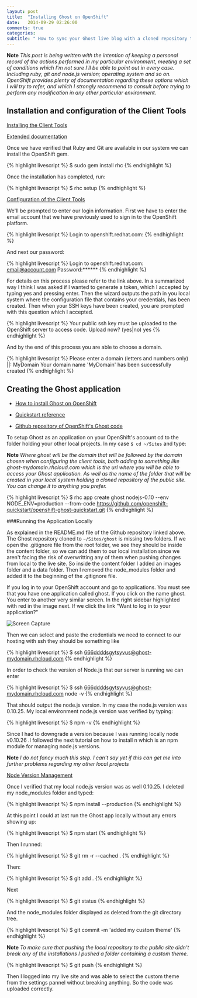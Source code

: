 ```yaml
---
layout: post
title:  "Installing Ghost on OpenShift"
date:   2014-09-29 02:26:00
comments: true
categories:
subtitle: " How to sync your Ghost live blog with a cloned repository that runs locally"
---
```

**Note** *This post is being written with the intention of keeping a personal record of the actions performed in my particular environment, meeting a set of conditions which I'm not sure I'll be able to point out in every case. Including ruby, git and node.js version; operating system and so on. OpenShift provides plenty of documentation regarding these options which I will try to refer, and which I strongly recommend to consult before trying to perform any modification in any other particular environment.* 
 
## Installation and configuration of the Client Tools
 
 
[Installing the Client Tools](https://developers.openshift.com/en/getting-started-client-tools.html)
 
[Extended documentation](https://access.redhat.com/documentation/en-US/OpenShift_Online/2.0/html/Client_Tools_Installation_Guide/index.html)
 
Once we have verified that Ruby and Git are available in our system we can install the OpenShift gem.

{% highlight livescript %}
$ sudo gem install rhc
{% endhighlight %}

Once the installation has completed, run:

{% highlight livescript %}
$ rhc setup
{% endhighlight %}    


[Configuration of the Client Tools](https://access.redhat.com/documentation/en-US/OpenShift_Online/2.0/html/Client_Tools_Installation_Guide/Configuring_Client_Tools.html)

We'll be prompted to enter our login information. First we have to enter the email account that we have previously used to sign in to the OpenShift platform.

{% highlight livescript %}
Login to openshift.redhat.com: 
{% endhighlight %}

And next our password:

{% highlight livescript %}
Login to openshift.redhat.com: email@account.com
Password:******
{% endhighlight %}
    
For details on this process please refer to the link above. In a summarized way I think I was asked if I wanted to generate a token, which I accepted by typing yes and pressing enter. Then the wizard outputs the path in you local system where the configuration file that contains your credentials, has been created. Then when your SSH keys have been created, you are prompted with this question which I accepted.

{% highlight livescript %}
Your public ssh key must be uploaded to the OpenShift server to access code.
Upload now? (yes|no) yes
{% endhighlight %}
    
And by the end of this process you are able to choose a domain.

{% highlight livescript %}
Please enter a domain (letters and numbers only) |<none>|: MyDomain
Your domain name 'MyDomain' has been successfully created
{% endhighlight %}    
    
    
## Creating the Ghost application
 
 
 * [How to install Ghost on OpenShift](http://howtoinstallghost.com/how-to-install-ghost-on-openshift/)
 
 * [Quickstart reference](https://www.openshift.com/quickstarts/ghost)
 
 * [Github repository of OpenShift's Ghost code](https://github.com/openshift-quickstart/openshift-ghost-quickstart)
 
To setup Ghost as an application on your OpenShift's account cd to the folder holding your other local projects. In my case `$ cd ~/Sites` and type:
 
 **Note** *Where ghost will be the domain that will be followed by the domain chosen when configuring the client tools, both adding to something like ghost-mydomain.rhcloud.com which is the url where you will be able to access your Ghost application. As well as the name of the folder that will be created in your local system holding a cloned repository of the public site. You can change it to anything you prefer.*
 
{% highlight livescript %}
$ rhc app create ghost nodejs-0.10 --env NODE_ENV=production --from-code https://github.com/openshift-quickstart/openshift-ghost-quickstart.git
{% endhighlight %}     


###Running the Application Locally

As explained in the README.md file of the Github repository linked above. The Ghost repository cloned to `~/Sites/ghost` is missing two folders. If we open the .gitignore file from the root folder, we see they should be inside the content folder, so we can add them to our local installation since we aren't facing the risk of overwritting any of them when pushing changes from local to the live site. So inside the content folder I added an images folder and a data folder. Then I removed the node_modules folder and added it to the beginning of the .gitignore file.

If you log in to your OpenShift account and go to applications. You must see that you have one application called ghost. If you click on the name ghost. You enter to another very similar screen. In the right sidebar highlighted with red in the image next. If we click the link "Want to log in to your application?"


![Screen Capture]({{site.baseurl}}/images/ssh-1.png "Screen Capture")


Then we can select and paste the credentials we need to connect to our hosting with ssh they should be something like 

{% highlight livescript %}
$ ssh 666ddddsgytsyvus@ghost-mydomain.rhcloud.com
{% endhighlight %} 

In order to check the version of Node.js that our server is running we can enter

{% highlight livescript %}
$ ssh 666ddddsgytsyvus@ghost-mydomain.rhcloud.com node -v
{% endhighlight %} 

That should output the node.js version. In my case the node.js version was 0.10.25. My local environment node.js version was verified by typing:

{% highlight livescript %}
$ npm -v
{% endhighlight %} 

Since I had to downgrade a version because I was running locally node v0.10.26 .I followed the next tutorial on how to install n which is an npm module for managing node.js versions. 

**Note** *I do not fancy much this step. I can't say yet if this can get me into further problems regarding my other local projects*

[Node Version Management](http://theholmesoffice.com/node-js-fundamentals-how-to-upgrade-the-node-js-version/)

Once I verified that my local node.js version was as well 0.10.25. I deleted my node_modules folder and typed:

{% highlight livescript %}
$ npm install --production
{% endhighlight %} 
    
At this point I could at last run the Ghost app locally without any errors showing up:

{% highlight livescript %}
$ npm start
{% endhighlight %} 

Then I runned:

{% highlight livescript %}
$ git rm -r --cached .
{% endhighlight %} 

Then:

{% highlight livescript %}
$ git add .
{% endhighlight %}

Next

{% highlight livescript %}
$ git status
{% endhighlight %}

And the node_modules folder displayed as deleted from the git directory tree.

{% highlight livescript %}
$ git commit -m 'added my custom theme'
{% endhighlight %}
    
**Note** *To make sure that pushing the local repository to the public site didn't break any of the installations I pushed a folder containing a custom theme.*

{% highlight livescript %}
$ git push
{% endhighlight %}

Then I logged into my live site and was able to select the custom theme from the settings pannel without breaking anything. So the code was uploaded correctly.
